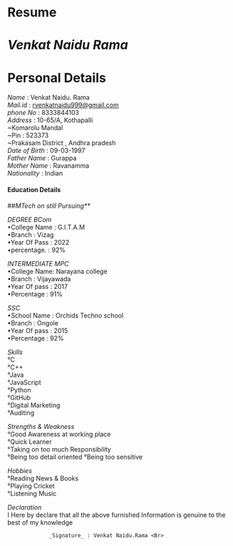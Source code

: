 # Resume
# _Venkat Naidu Rama_
# Personal Details
 _Name_    : Venkat Naidu. Rama <Br>
 _Mail.id_ : rvenkatnaidu999@gmail.com <Br>
 _phone No_ : 8333844103 <Br>
 _Address_ : 10-65/A, Kothapalli <Br>
                   ~Komarolu Mandal <Br>
                   ~Pin : 523373 <Br>
            ~Prakasam District , Andhra pradesh <Br>
_Date of Birth_ : 09-03-1997 <Br>
_Father Name_ : Gurappa <Br>
_Mother Name_ : Ravanamma <Br>
_Nationality_ : Indian <Br>
  #### Education Details
 ##_MTech on still Pursuing**_ <Br>

_DEGREE_ _BCom_ <Br>
  •College Name : G.I.T.A.M <Br>
  •Branch       : Vizag <Br>
  •Year Of Pass : 2022 <Br>
  •percentage.  : 92%
  
_INTERMEDIATE_ _MPC_<Br>
 •College Name: Narayana college <Br>
 •Branch       : Vijayawada <Br>
 •Year Of pass : 2017 <Br>
 •Percentage   : 91% 

_SSC_ <Br>
•School Name : Orchids Techno school <Br>
•Branch : Ongole <Br>
•Year Of pass : 2015 <Br>
•Percentage : 92%

_Skills_ <Br>
°C <Br>
°C++ <Br>
°Java <Br>
°JavaScript <Br>
°Python <Br>
°GitHub <Br>
°Digital Marketing <Br>
°Auditing <Br>


_Strengths & Weakness_ <Br>
°Good Awareness at working place <Br>
°Quick Learner <Br>
°Taking on too much Responsibility <Br>
°Being too detail oriented
°Being too sensitive

_Hobbies_ <Br>
°Reading News & Books <Br>
°Playing Cricket <Br>
°Listening Music <Br>

_Declaration_ <Br>
 I Here by declare that all the above furnished
Information is genuine to the best of my knowledge 




                 _Signature_ : Venkat Naidu.Rama <Br>
